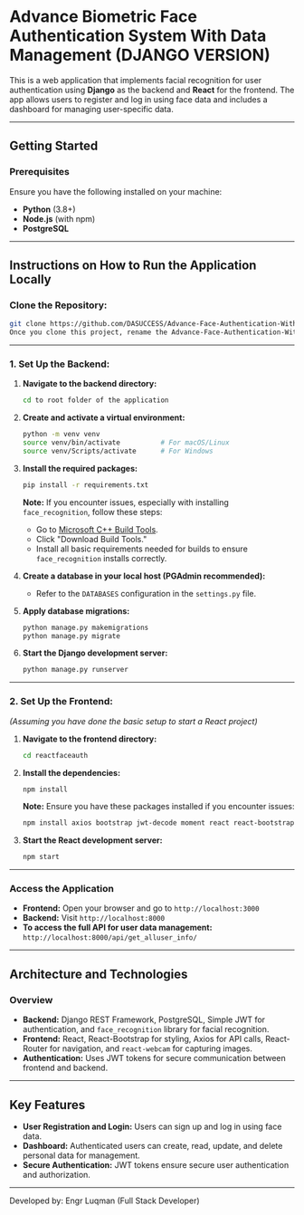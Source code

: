 # Advance Biometric Face Authentication System With Data Management (DJANGO VERSION)

This is a web application that implements facial recognition for user authentication using **Django** as the backend and **React** for the frontend. The app allows users to register and log in using face data and includes a dashboard for managing user-specific data.

---

## Getting Started

### Prerequisites

Ensure you have the following installed on your machine:
- **Python** (3.8+)
- **Node.js** (with npm)
- **PostgreSQL**

---

## Instructions on How to Run the Application Locally

### Clone the Repository:
```bash
git clone https://github.com/DASUCCESS/Advance-Face-Authentication-With-Data-Management-Django-Version.git
Once you clone this project, rename the Advance-Face-Authentication-With-Data-Management-Django-Version folder to djangofaceauth to ensure consistency
```

---

### 1. Set Up the Backend:

1. **Navigate to the backend directory:**
   ```bash
   cd to root folder of the application
   ```

2. **Create and activate a virtual environment:**
   ```bash
   python -m venv venv
   source venv/bin/activate          # For macOS/Linux
   source venv/Scripts/activate      # For Windows
   ```

3. **Install the required packages:**
   ```bash
   pip install -r requirements.txt
   ```
   **Note:** If you encounter issues, especially with installing `face_recognition`, follow these steps:
   - Go to [Microsoft C++ Build Tools](https://visualstudio.microsoft.com/visual-cpp-build-tools/).
   - Click "Download Build Tools."
   - Install all basic requirements needed for builds to ensure `face_recognition` installs correctly.

4. **Create a database in your local host (PGAdmin recommended):**
   - Refer to the `DATABASES` configuration in the `settings.py` file.

5. **Apply database migrations:**
   ```bash
   python manage.py makemigrations
   python manage.py migrate
   ```

6. **Start the Django development server:**
   ```bash
   python manage.py runserver
   ```

---

### 2. Set Up the Frontend:

*(Assuming you have done the basic setup to start a React project)*

1. **Navigate to the frontend directory:**
   ```bash
   cd reactfaceauth
   ```

2. **Install the dependencies:**
   ```bash
   npm install
   ```
   **Note:** Ensure you have these packages installed if you encounter issues:
   ```bash
   npm install axios bootstrap jwt-decode moment react react-bootstrap react-dom react-helmet react-icons react-router-dom react-scripts react-webcam
   ```

3. **Start the React development server:**
   ```bash
   npm start
   ```

---

### Access the Application

- **Frontend:** Open your browser and go to `http://localhost:3000`
- **Backend:** Visit `http://localhost:8000`
- **To access the full API for user data management:** `http://localhost:8000/api/get_alluser_info/`

---

## Architecture and Technologies

### Overview
- **Backend:** Django REST Framework, PostgreSQL, Simple JWT for authentication, and `face_recognition` library for facial recognition.
- **Frontend:** React, React-Bootstrap for styling, Axios for API calls, React-Router for navigation, and `react-webcam` for capturing images.
- **Authentication:** Uses JWT tokens for secure communication between frontend and backend.

---

## Key Features

- **User Registration and Login:** Users can sign up and log in using face data.
- **Dashboard:** Authenticated users can create, read, update, and delete personal data for management.
- **Secure Authentication:** JWT tokens ensure secure user authentication and authorization.

---

Developed by: Engr Luqman  (Full Stack Developer)
